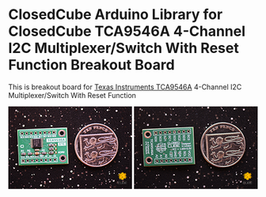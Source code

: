 ClosedCube Arduino Library for
ClosedCube TCA9546A 4-Channel I2C Multiplexer/Switch With Reset Function Breakout Board
======================================================================================================

This is breakout board for [Texas Instruments TCA9546A](http://www.ti.com/product/TCA9546A) 4-Channel I2C Multiplexer/Switch With Reset Function

[![](https://github.com/closedcube/ClosedCube_TCA9546A_Arduino/blob/master/images/B360_TCA9546A_Pic1.jpg)](https://www.tindie.com/stores/closedcube/)
[![](https://github.com/closedcube/ClosedCube_TCA9546A_Arduino/blob/master/images/B360_TCA9546A_Pic2.jpg)](https://www.tindie.com/stores/closedcube/)




